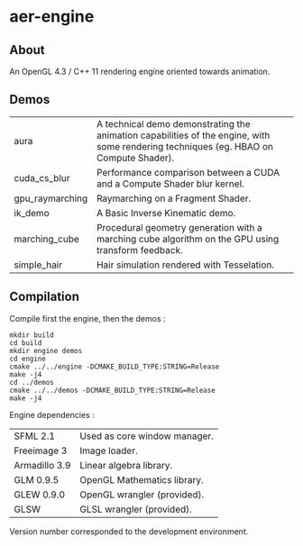 aer-engine
================

About
---------------------------------

An OpenGL 4.3 / C++ 11 rendering engine oriented towards animation.


Demos
---------------------------------
<table>
    <tr>
        <td>aura</td>
        <td>A technical demo demonstrating the animation capabilities of the engine, with some rendering techniques (eg. HBAO on Compute Shader).</td>
    </tr>
    <tr>
        <td>cuda_cs_blur</td>
        <td>Performance comparison between a CUDA and a Compute Shader blur kernel.</td>
    </tr>
    <tr>
        <td>gpu_raymarching</td>
        <td>Raymarching on a Fragment Shader.</td>
    </tr>
    <tr>
        <td>ik_demo</td>
        <td>A Basic Inverse Kinematic demo.</td>
    </tr>
    <tr>
        <td>marching_cube</td>
        <td>Procedural geometry generation with a marching cube algorithm on the GPU using
            transform feedback.</td>
    </tr>
    <tr>
        <td>simple_hair</td>
        <td>Hair simulation rendered with Tesselation.</td>
    </tr>
</table>

Compilation
---------------------------------

Compile first the engine, then the demos :
```
mkdir build
cd build
mkdir engine demos
cd engine
cmake ../../engine -DCMAKE_BUILD_TYPE:STRING=Release
make -j4
cd ../demos
cmake ../../demos -DCMAKE_BUILD_TYPE:STRING=Release
make -j4
```

Engine dependencies :
<table>
    <tr>
        <td>SFML 2.1</td>
        <td>Used as core window manager.</td>
    </tr>
    <tr>
        <td>Freeimage 3</td>
        <td>Image loader.</td>
    </tr>
    <tr>
        <td>Armadillo 3.9</td>
        <td>Linear algebra library.</td>
    </tr>
    <tr>
        <td>GLM 0.9.5</td>
        <td>OpenGL Mathematics library.</td>
    </tr>
    <tr>
        <td>GLEW 0.9.0</td>
        <td>OpenGL wrangler (provided).</td>
    </tr>
    <tr>
        <td>GLSW</td>
        <td>GLSL wrangler (provided).</td>
    </tr>
</table>

Version number corresponded to the development environment.

